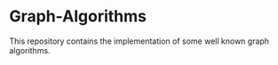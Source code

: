 # Graph-Algorithms
This repository contains the implementation of some well known graph algorithms.
